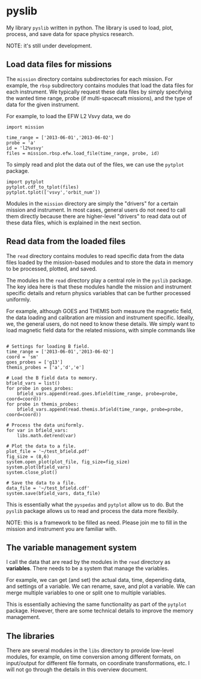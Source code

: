 # pyslib
My library `pyslib` written in python. The library is used to load, plot, process, and save data for space physics research.

NOTE: it's still under development.

## Load data files for missions
The `mission` directory contains subdirectories for each mission. For example, the `rbsp` subdirectory contains modules that load the data files for each instrument. We typically request these data files by simply specifying the wanted time range, probe (if multi-spacecaft missions), and the type of data for the given instrument.

For example, to load the EFW L2 Vsvy data, we do
```
import mission

time_range = ['2013-06-01','2013-06-02']
probe = 'a'
id = 'l2%vsvy'
files = mission.rbsp.efw.load_file(time_range, probe, id)
```

To simply read and plot the data out of the files, we can use the `pytplot` package.
```
import pytplot
pytplot.cdf_to_tplot(files)
pytplot.tplot(['vsvy','orbit_num'])
```

Modules in the `mission` directory are simply the "drivers" for a certain mission and instrument. In most cases, general users do not need to call them directly because there are higher-level "drivers" to read data out of these data files, which is explained in the next section.


## Read data from the loaded files
The `read` directory contains modules to read specific data from the data files loaded by the mission-based modules and to store the data in memory to be processed, plotted, and saved.

The modules in the `read` directory play a central role in the `pyslib` package. The key idea here is that these modules handle the mission and instrument specific details and return physics variables that can be further processed uniformly.

For example, although GOES and THEMIS both measure the magnetic field, the data loading and calibration are mission and instrument specific. Ideally, we, the general users, do not need to know these details. We simply want to load magnetic field data for the related missions, with simple commands like
```

# Settings for loading B field.
time_range = ['2013-06-01','2013-06-02']
coord = 'sm'
goes_probes = ['g13']
themis_probes = ['a','d','e']

# Load the B field data to memory.
bfield_vars = list()
for probe in goes_probes:
    bfield_vars.append(read.goes.bfield(time_range, probe=probe, coord=coord))
for probe in themis_probes:
    bfield_vars.append(read.themis.bfield(time_range, probe=probe, coord=coord))

# Process the data uniformly.
for var in bfield_vars:
    libs.math.detrend(var)

# Plot the data to a file.
plot_file = '~/test_bfield.pdf'
fig_size = (8,6)
system.open_plot(plot_file, fig_size=fig_size)
system.plot(bfield_vars)
system.close_plot()

# Save the data to a file.
data_file = '~/test_bfield.cdf'
system.save(bfield_vars, data_file)
```

This is essentially what the `pyspedas` and `pytplot` allow us to do. But the `pyslib` package allows us to read and process the data more flexibily.

NOTE: this is a framework to be filled as need. Please join me to fill in the mission and instrument you are familiar with.

## The variable management system
I call the data that are read by the modules in the `read` directory as **variables**. There needs to be a system that manage the variables.

For example, we can get (and set) the actual data, time, depending data, and settings of a variable. We can rename, save, and plot a variable. We can merge multiple variables to one or split one to multiple variables.

This is essentially achieving the same functionality as part of the `pytplot` package. However, there are some technical details to improve the memory management.


## The libraries
There are several modules in the `libs` directory to provide low-level modules, for example, on time conversion among different formats, on input/output for different file formats, on coordinate transformations, etc. I will not go through the details in this overview document.